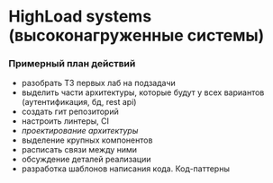 # HighLoad systems (высоконагруженные системы)

### Примерный план действий
- разобрать ТЗ первых лаб на подзадачи
- выделить части архитектуры, которые будут у всех вариантов (аутентификация, бд, rest api)
- создать гит репозиторий
 - настроить линтеры, CI
- *проектирование архитектуры*
 - выделение крупных компонентов
 - расписать связи между ними
- обсуждение деталей реализации
- разработка шаблонов написания кода. Код-паттерны
